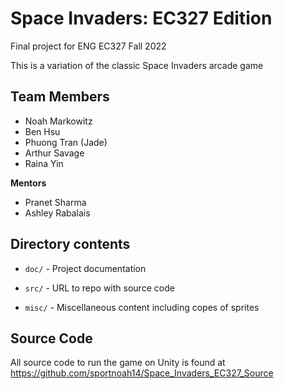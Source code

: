 # Space Invaders: EC327 Edition

Final project for ENG EC327 Fall 2022

This is a variation of the classic Space Invaders arcade game 

## Team Members

* Noah Markowitz
* Ben Hsu
* Phuong Tran (Jade)
* Arthur Savage
* Raina Yin

__Mentors__

* Pranet Sharma
* Ashley Rabalais

## Directory contents

* `doc/` - Project documentation

* `src/` - URL to repo with source code

* `misc/` - Miscellaneous content including copes of sprites

## Source Code

All source code to run the game on Unity is found at https://github.com/sportnoah14/Space_Invaders_EC327_Source
